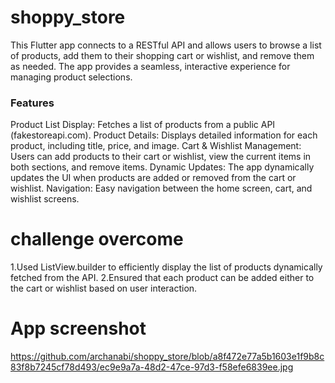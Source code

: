 # shoppy_store
This Flutter app connects to a RESTful API and allows users to browse a list of products, add them to their shopping cart or wishlist, and remove them as needed. The app provides a seamless, interactive experience for managing product selections.

### Features
Product List Display: Fetches a list of products from a public API (fakestoreapi.com).
Product Details: Displays detailed information for each product, including title, price, and image.
Cart & Wishlist Management: Users can add products to their cart or wishlist, view the current items in both sections, and remove items.
Dynamic Updates: The app dynamically updates the UI when products are added or removed from the cart or wishlist.
Navigation: Easy navigation between the home screen, cart, and wishlist screens.
# challenge overcome
1.Used ListView.builder to efficiently display the list of products dynamically fetched from the API.
2.Ensured that each product can be added either to the cart or wishlist based on user interaction.
# App screenshot
https://github.com/archanabi/shoppy_store/blob/a8f472e77a5b1603e1f9b8c83f8b7245cf78d493/ec9e9a7a-48d2-47ce-97d3-f58efe6839ee.jpg



